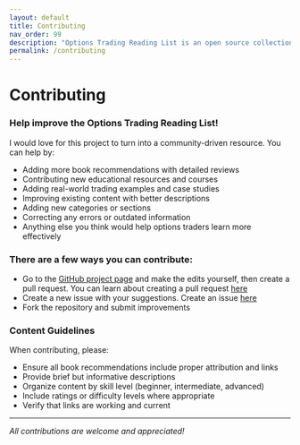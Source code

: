 ```yaml
---
layout: default
title: Contributing
nav_order: 99
description: "Options Trading Reading List is an open source collection of educational resources. Anyone can help improve it"
permalink: /contributing
---
```


# Contributing

### Help improve the Options Trading Reading List!

I would love for this project to turn into a community-driven resource. You can help by:

- Adding more book recommendations with detailed reviews
- Contributing new educational resources and courses
- Adding real-world trading examples and case studies
- Improving existing content with better descriptions
- Adding new categories or sections
- Correcting any errors or outdated information
- Anything else you think would help options traders learn more effectively

### There are a few ways you can contribute:

- Go to the [GitHub project page](https://github.com/yongkang/options) and make the edits yourself, then create a pull request. You can learn about creating a pull request [here](https://help.github.com/en/github/collaborating-with-issues-and-pull-requests/creating-a-pull-request)
- Create a new issue with your suggestions. Create an issue [here](https://github.com/yongkang/options/issues)
- Fork the repository and submit improvements

### Content Guidelines

When contributing, please:

- Ensure all book recommendations include proper attribution and links
- Provide brief but informative descriptions
- Organize content by skill level (beginner, intermediate, advanced)
- Include ratings or difficulty levels where appropriate
- Verify that links are working and current

---

_All contributions are welcome and appreciated!_
